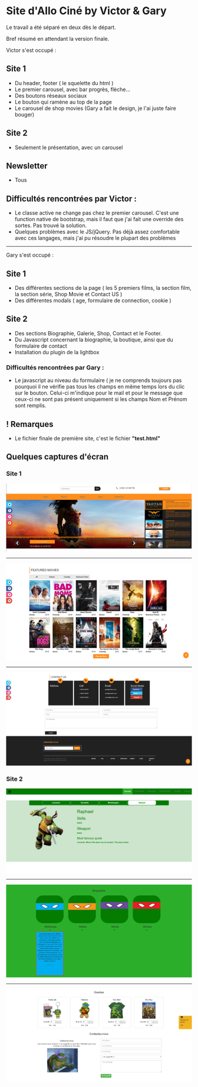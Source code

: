 # Site d'Allo Ciné by Victor & Gary

Le travail a été séparé en deux dès le départ.

Bref résumé en attendant la version finale.

Victor s'est occupé :

## Site 1

- Du header, footer ( le squelette du html )
- Le premier carousel, avec bar progrès, flèche...
- Des boutons réseaux sociaux 
- Le bouton qui ramène au top de la page
- Le carousel de shop movies (Gary a fait le design, je l'ai juste faire bouger)

## Site 2

- Seulement le présentation, avec un carousel

## Newsletter

- Tous

## Difficultés rencontrées par Victor :

- Le classe active ne change pas chez le premier carousel. C'est une function native de bootstrap, mais il faut que j'ai fait une override des sortes. Pas trouvé la solution.
- Quelques problèmes avec le JS/jQuery. Pas déjà assez comfortable avec ces langages, mais j'ai pu résoudre le plupart des problèmes

-------------------------------------------------------

Gary s'est occupé : 
## Site 1
- Des différentes sections de la page ( les 5 premiers films, la section film, la section série, Shop Movie et Contact US )
- Des différentes modals ( age, formulaire de connection, cookie )

## Site 2
- Des sections Biographie, Galerie, Shop, Contact et le Footer.
- Du Javascript concernant la biographie, la boutique, ainsi que du formulaire de contact
- Installation du plugin de la lightbox


### Difficultés rencontrées par Gary :

- Le javascript au niveau du formulaire ( je ne comprends toujours pas pourquoi il ne vérifie pas tous les champs en même temps lors du clic sur le bouton. Celui-ci m'indique pour le mail et pour le message que ceux-ci ne sont pas présent uniquement si les champs Nom et Prénom sont remplis.


## ! Remarques

- Le fichier finale de première site, c'est le fichier **"test.html"**


## Quelques captures d'écran

### Site 1

![header + slider site 1](https://github.com/lanckrietvictor/TI-FrontEnd-AllezCine/blob/Victor/Photos%20readme/Screenshot%20carousel.png)

----

![example of movie display](https://github.com/lanckrietvictor/TI-FrontEnd-AllezCine/blob/Victor/Photos%20readme/Movie%20examples.png)

----

![screenshot footer](https://github.com/lanckrietvictor/TI-FrontEnd-AllezCine/blob/Victor/Photos%20readme/Screenshot%20footer.png)



### Site 2

![header + slider site 2](https://github.com/lanckrietvictor/TI-FrontEnd-AllezCine/blob/Victor/Photos%20readme/Header%20%2B%20slider%20site2.png)

----

![Biographie](https://github.com/lanckrietvictor/TI-FrontEnd-AllezCine/blob/Victor/Photos%20readme/Biographie.png)

----

![shop + contact form](https://github.com/lanckrietvictor/TI-FrontEnd-AllezCine/blob/Victor/Photos%20readme/Shop%20%2B%20contact%20form.png)

